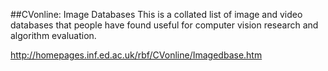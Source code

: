##CVonline: Image Databases
This is a collated list of image and video databases that people have found useful for computer vision research and algorithm evaluation.

http://homepages.inf.ed.ac.uk/rbf/CVonline/Imagedbase.htm
